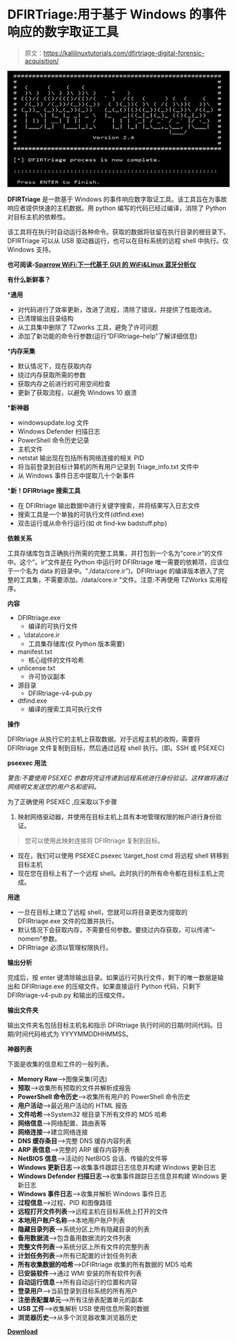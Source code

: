 # DFIRTriage:用于基于 Windows 的事件响应的数字取证工具

> 原文：<https://kalilinuxtutorials.com/dfirtriage-digital-forensic-acquisition/>

[![DFIRTriage : Digital Forensic Acquisition Tool For Windows Based Incident Response](img/d529ab4c91bfceca8e1acaa0be659885.png "DFIRTriage : Digital Forensic Acquisition Tool For Windows Based Incident Response")](https://1.bp.blogspot.com/-P3RdcTLHj0Q/XckGis-FXKI/AAAAAAAADXQ/jD4W1XiDzxYBevTGW6tcASdsSdJt-QJRACLcBGAsYHQ/s1600/dfirtriage%2B%25281%2529.png)

**DFIRTriage** 是一款基于 Windows 的事件响应数字取证工具。该工具旨在为事故响应者提供快速的主机数据。用 python 编写的代码已经过编译，消除了 Python 对目标主机的依赖性。

该工具将在执行时自动运行各种命令。获取的数据将驻留在执行目录的根目录下。DFIRTriage 可以从 USB 驱动器运行，也可以在目标系统的远程 shell 中执行。仅 Windows 支持。

**也可阅读-[Sparrow WiFi:下一代基于 GUI 的 WiFi&Linux 蓝牙分析仪](https://kalilinuxtutorials.com/sparrow-wifi-next-gen-gui-based-wifi-bluetooth-analyzer/)**

**有什么新鲜事？**

***通用**

*   对代码进行了效率更新，改进了流程，清除了错误，并提供了性能改进。
*   已清理输出目录结构
*   从工具集中删除了 TZworks 工具，避免了许可问题
*   添加了新功能的命令行参数(运行“DFIRtriage–help”了解详细信息)

***内存采集**

*   默认情况下，现在获取内存
*   绕过内存获取所需的参数
*   获取内存之前进行的可用空间检查
*   更新了获取流程，以避免 Windows 10 崩溃

***新神器**

*   windowsupdate.log 文件
*   Windows Defender 扫描日志
*   PowerShell 命令历史记录
*   主机文件
*   netstat 输出现在包括所有网络连接的相关 PID
*   将当前登录到目标计算机的所有用户记录到 Triage_info.txt 文件中
*   从 Windows 事件日志中提取几十个新事件

***新！DFIRtriage 搜索工具**

*   在 DFIRtriage 输出数据中进行关键字搜索，并将结果写入日志文件
*   搜索工具是一个单独的可执行文件(dtfind.exe)
*   双击运行或从命令行运行(如 dt find-kw badstuff.php)

**依赖关系**

工具存储库包含正确执行所需的完整工具集，并打包到一个名为“core.ir”的文件中。这个”。ir”文件是在 Python 中运行时 DFIRtriage 唯一需要的依赖项，应该位于一个名为 data 的目录中。"./data/core.ir”)。DFIRtriage 的编译版本嵌入了完整的工具集，不需要添加。/data/core.ir "文件。注意:不再使用 TZWorks 实用程序。

**内容**

*   DFIRtriage.exe
    *   编译的可执行文件
*   。\data\core.ir
    *   工具集存储库(仅 Python 版本需要)
*   manifest.txt
    *   核心组件的文件哈希
*   unlicense.txt
    *   许可协议副本
*   源目录
    *   DFIRtriage-v4-pub.py
*   dtfind.exe
    *   编译的搜索工具可执行文件

**操作**

DFIRtriage 从执行它的主机上获取数据。对于远程主机的收购，需要将 DFIRtriage 文件复制到目标，然后通过远程 shell 执行。(即。SSH 或 PSEXEC)

**pseexec 用法**

*警告:不要使用 PSEXEC 参数将凭证传递到远程系统进行身份验证。这样做将通过网络明文发送您的用户名和密码。*

为了正确使用 PSEXEC ,应采取以下步骤

1.  映射网络驱动器，并使用在目标主机上具有本地管理权限的帐户进行身份验证。

> 您可以使用此映射连接将 DFIRtriage 复制到目标。

*   现在，我们可以使用 PSEXEC.psexec \target_host cmd 将远程 shell 转移到目标主机
*   现在您在目标上有了一个远程 shell。此时执行的所有命令都在目标主机上完成。

**用途**

*   一旦在目标上建立了远程 shell，您就可以将目录更改为提取的 DFIRtriage.exe 文件的位置并执行。
*   默认情况下会获取内存，不需要任何参数。要绕过内存获取，可以传递“–nomem”参数。
*   DFIRtriage 必须以管理权限执行。

**输出分析**

完成后，按 enter 键清除输出目录。如果运行可执行文件，剩下的唯一数据是输出和 DFIRtriage.exe 的压缩文件。如果直接运行 Python 代码，只剩下 DFIRtriage-v4-pub.py 和输出的压缩文件。

**输出文件夹**

输出文件夹名包括目标主机名和指示 DFIRtriage 执行时间的日期/时间代码。日期/时间代码格式为 YYYYMMDDHHMMSS。

**神器列表**

下面是收集的信息和工件的一般列表。

*   **Memory Raw**–>图像采集(可选)
*   **预取**–>收集所有预取的文件并解析成报告
*   **PowerShell 命令历史**–>收集所有用户的 PowerShell 命令历史
*   **用户活动**–>最近用户活动的 HTML 报告
*   **文件哈希**–>System32 根目录下所有文件的 MD5 哈希
*   **网络信息**–>网络配置、路由表等
*   **网络连接**–>建立网络连接
*   **DNS 缓存条目**–>完整 DNS 缓存内容列表
*   **ARP 表信息**–>完整的 ARP 缓存内容列表
*   **NetBIOS 信息**–>活动的 NetBIOS 会话、传输的文件等
*   **Windows 更新日志**–>收集事件跟踪日志信息并构建 Windows 更新日志
*   **Windows Defender 扫描日志**–>收集事件跟踪日志信息并构建 Windows 更新日志
*   **Windows 事件日志**–>收集并解析 Windows 事件日志
*   **过程信息**–>过程、PID 和图像路径
*   **远程打开文件列表**–>远程主机在目标系统上打开的文件
*   **本地用户账户名称**–>本地用户账户列表
*   **隐藏目录列表**–>系统分区上所有隐藏目录的列表
*   **备用数据流**–>包含备用数据流的文件列表
*   **完整文件列表**–>系统分区上所有文件的完整列表
*   **计划任务列表**–>所有已配置的计划任务列表
*   **所有收集数据的哈希**–>DFIRtriage 收集的所有数据的 MD5 哈希
*   **已安装软件**–>通过 WMI 安装的所有软件列表
*   **自动运行信息**–>所有自动运行的位置和内容
*   **登录用户**–>当前登录到目标系统的所有用户
*   **注册表配置单元**–>所有注册表配置单元的副本
*   **USB 工件**–>收集解析 USB 使用信息所需的数据
*   **浏览器历史**–>从多个浏览器收集浏览器历史

[**Download**](https://github.com/travisfoley/dfirtriage)